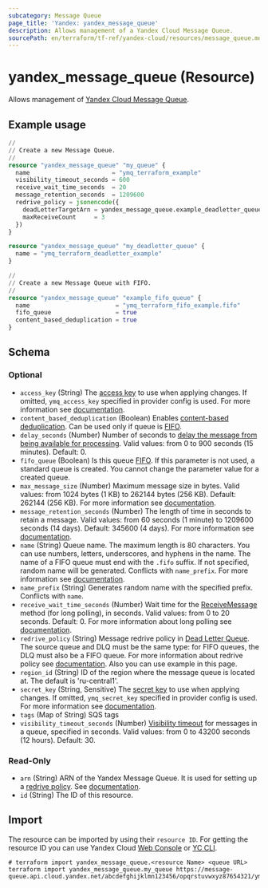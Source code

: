 ```yaml
---
subcategory: Message Queue
page_title: 'Yandex: yandex_message_queue'
description: Allows management of a Yandex Cloud Message Queue.
sourcePath: en/terraform/tf-ref/yandex-cloud/resources/message_queue.md
---
```


# yandex_message_queue (Resource)

Allows management of [Yandex Cloud Message Queue](https://yandex.cloud/docs/message-queue).

## Example usage

```terraform
//
// Create a new Message Queue.
//
resource "yandex_message_queue" "my_queue" {
  name                       = "ymq_terraform_example"
  visibility_timeout_seconds = 600
  receive_wait_time_seconds  = 20
  message_retention_seconds  = 1209600
  redrive_policy = jsonencode({
    deadLetterTargetArn = yandex_message_queue.example_deadletter_queue.arn
    maxReceiveCount     = 3
  })
}

resource "yandex_message_queue" "my_deadletter_queue" {
  name = "ymq_terraform_deadletter_example"
}
```

```terraform
//
// Create a new Message Queue with FIFO.
//
resource "yandex_message_queue" "example_fifo_queue" {
  name                        = "ymq_terraform_fifo_example.fifo"
  fifo_queue                  = true
  content_based_deduplication = true
}
```

<!-- schema generated by tfplugindocs -->
## Schema

### Optional

- `access_key` (String) The [access key](https://yandex.cloud/docs/iam/operations/sa/create-access-key) to use when applying changes. If omitted, `ymq_access_key` specified in provider config is used. For more information see [documentation](https://yandex.cloud/docs/message-queue/quickstart).
- `content_based_deduplication` (Boolean) Enables [content-based deduplication](https://yandex.cloud/docs/message-queue/concepts/deduplication#content-based-deduplication). Can be used only if queue is [FIFO](https://yandex.cloud/docs/message-queue/concepts/queue#fifo-queues).
- `delay_seconds` (Number) Number of seconds to [delay the message from being available for processing](https://yandex.cloud/docs/message-queue/concepts/delay-queues#delay-queues). Valid values: from 0 to 900 seconds (15 minutes). Default: 0.
- `fifo_queue` (Boolean) Is this queue [FIFO](https://yandex.cloud/docs/message-queue/concepts/queue#fifo-queues). If this parameter is not used, a standard queue is created. You cannot change the parameter value for a created queue.
- `max_message_size` (Number) Maximum message size in bytes. Valid values: from 1024 bytes (1 KB) to 262144 bytes (256 KB). Default: 262144 (256 KB). For more information see [documentation](https://yandex.cloud/docs/message-queue/api-ref/queue/CreateQueue).
- `message_retention_seconds` (Number) The length of time in seconds to retain a message. Valid values: from 60 seconds (1 minute) to 1209600 seconds (14 days). Default: 345600 (4 days). For more information see [documentation](https://yandex.cloud/docs/message-queue/api-ref/queue/CreateQueue).
- `name` (String) Queue name. The maximum length is 80 characters. You can use numbers, letters, underscores, and hyphens in the name. The name of a FIFO queue must end with the `.fifo` suffix. If not specified, random name will be generated. Conflicts with `name_prefix`. For more information see [documentation](https://yandex.cloud/docs/message-queue/api-ref/queue/CreateQueue).
- `name_prefix` (String) Generates random name with the specified prefix. Conflicts with `name`.
- `receive_wait_time_seconds` (Number) Wait time for the [ReceiveMessage](https://yandex.cloud/docs/message-queue/api-ref/message/ReceiveMessage) method (for long polling), in seconds. Valid values: from 0 to 20 seconds. Default: 0. For more information about long polling see [documentation](https://yandex.cloud/docs/message-queue/concepts/long-polling).
- `redrive_policy` (String) Message redrive policy in [Dead Letter Queue](https://yandex.cloud/docs/message-queue/concepts/dlq). The source queue and DLQ must be the same type: for FIFO queues, the DLQ must also be a FIFO queue. For more information about redrive policy see [documentation](https://yandex.cloud/docs/message-queue/api-ref/queue/CreateQueue). Also you can use example in this page.
- `region_id` (String) ID of the region where the message queue is located at. The default is 'ru-central1'.
- `secret_key` (String, Sensitive) The [secret key](https://yandex.cloud/docs/iam/operations/sa/create-access-key) to use when applying changes. If omitted, `ymq_secret_key` specified in provider config is used. For more information see [documentation](https://yandex.cloud/docs/message-queue/quickstart).
- `tags` (Map of String) SQS tags
- `visibility_timeout_seconds` (Number) [Visibility timeout](https://yandex.cloud/docs/message-queue/concepts/visibility-timeout) for messages in a queue, specified in seconds. Valid values: from 0 to 43200 seconds (12 hours). Default: 30.

### Read-Only

- `arn` (String) ARN of the Yandex Message Queue. It is used for setting up a [redrive policy](https://yandex.cloud/docs/message-queue/concepts/dlq). See [documentation](https://yandex.cloud/docs/message-queue/api-ref/queue/SetQueueAttributes).
- `id` (String) The ID of this resource.

## Import

The resource can be imported by using their `resource ID`. For getting the resource ID you can use Yandex Cloud [Web Console](https://console.yandex.cloud) or [YC CLI](https://yandex.cloud/docs/cli/quickstart).

```shell
# terraform import yandex_message_queue.<resource Name> <queue URL>
terraform import yandex_message_queue.my_queue https://message-queue.api.cloud.yandex.net/abcdefghijklmn123456/opqrstuvwxyz87654321/ymq_terraform_import_example
```
